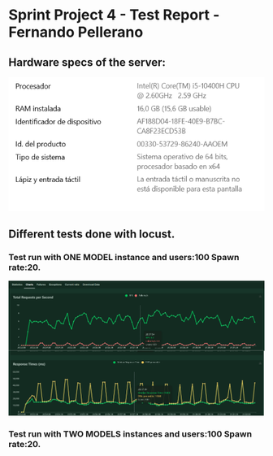 # Sprint Project 4 - Test Report - Fernando Pellerano

## Hardware specs of the server:

![First test](/stress_test/images/1.png)

## Different tests done with locust.
### Test run with ONE MODEL instance and users:100 Spawn rate:20.

![First test](/stress_test/images/2.png)  

### Test run with **TWO MODELS** instances and **users**:100 **Spawn rate**:20.
 
